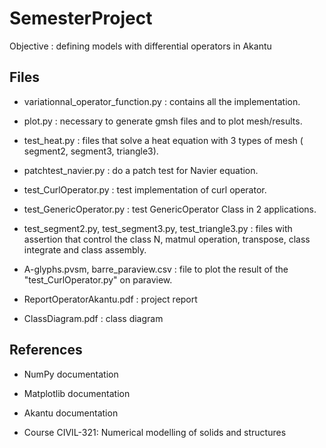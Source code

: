 # SemesterProject
 Objective : defining models with differential operators in Akantu
## Files 
- variationnal_operator_function.py : contains all the implementation.

- plot.py : necessary to generate gmsh files and to plot mesh/results.
  
- test_heat.py : files that solve a heat equation with 3 types of mesh ( segment2, segment3, triangle3).
  
- patchtest_navier.py : do a patch test for Navier equation.

- test_CurlOperator.py : test implementation of curl operator.

- test_GenericOperator.py : test GenericOperator Class in 2 applications.
  
- test_segment2.py, test_segment3.py, test_triangle3.py : files with assertion that control the class N, matmul operation, transpose, class integrate and class assembly.

- A-glyphs.pvsm, barre_paraview.csv : file to plot the result of the "test_CurlOperator.py" on paraview.

- ReportOperatorAkantu.pdf : project report

- ClassDiagram.pdf : class diagram
## References
- NumPy documentation
  
- Matplotlib documentation

- Akantu documentation

- Course CIVIL-321: Numerical modelling of solids and structures
